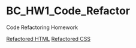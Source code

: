 # BC_HW1_Code_Refactor
Code Refactoring Homework

<a href="https://github.com/02Dade12/BC_HW1_Code_Refactor/blob/main/Homework/Develop/index.html">Refactored HTML</a>
<a href="https://github.com/02Dade12/BC_HW1_Code_Refactor/blob/main/Homework/Develop/assets/css/style.css">Refactored CSS</a>